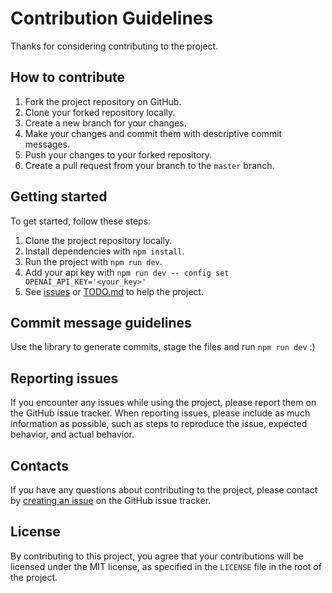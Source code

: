 # Contribution Guidelines

Thanks for considering contributing to the project.

## How to contribute

1. Fork the project repository on GitHub.
2. Clone your forked repository locally.
3. Create a new branch for your changes.
4. Make your changes and commit them with descriptive commit messages.
5. Push your changes to your forked repository.
6. Create a pull request from your branch to the `master` branch.

## Getting started

To get started, follow these steps:

1. Clone the project repository locally.
2. Install dependencies with `npm install`.
3. Run the project with `npm run dev`.
4. Add your api key with `npm run dev -- config set OPENAI_API_KEY='<your_key>'`
5. See [issues](https://github.com/di-sukharev/open-commit/issues) or [TODO.md](../TODO.md) to help the project.

## Commit message guidelines

Use the library to generate commits, stage the files and run `npm run dev` :)

## Reporting issues

If you encounter any issues while using the project, please report them on the GitHub issue tracker. When reporting issues, please include as much information as possible, such as steps to reproduce the issue, expected behavior, and actual behavior.

## Contacts

If you have any questions about contributing to the project, please contact by [creating an issue](https://github.com/di-sukharev/open-commit/issues) on the GitHub issue tracker.

## License

By contributing to this project, you agree that your contributions will be licensed under the MIT license, as specified in the `LICENSE` file in the root of the project.
